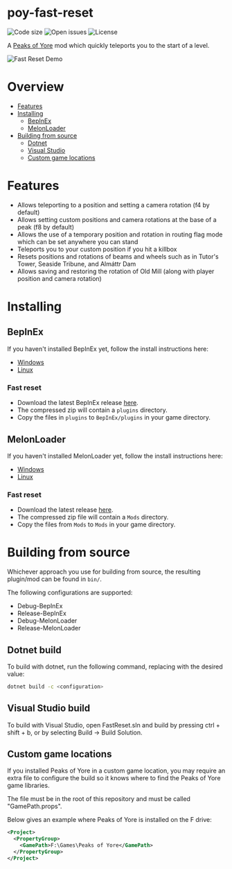 # poy-fast-reset
![Code size](https://img.shields.io/github/languages/code-size/Kaden5480/poy-fast-reset?color=5c85d6)
![Open issues](https://img.shields.io/github/issues/Kaden5480/poy-fast-reset?color=d65c5c)
![License](https://img.shields.io/github/license/Kaden5480/poy-fast-reset?color=a35cd6)

A
[Peaks of Yore](https://store.steampowered.com/app/2236070/)
mod which quickly teleports you to the start of a level.

![Fast Reset Demo](assets/demo.gif)

# Overview
- [Features](#features)
- [Installing](#installing)
    - [BepInEx](#bepinex)
    - [MelonLoader](#melonloader)
- [Building from source](#building-from-source)
    - [Dotnet](#dotnet-build)
    - [Visual Studio](#visual-studio-build)
    - [Custom game locations](#custom-game-locations)

# Features
- Allows teleporting to a position and setting a camera rotation (f4 by default)
- Allows setting custom positions and camera rotations at the base of a peak (f8 by default)
- Allows the use of a temporary position and rotation in routing flag mode
  which can be set anywhere you can stand
- Teleports you to your custom position if you hit a killbox
- Resets positions and rotations of beams and wheels such as in Tutor's Tower, Seaside Tribune, and Almáttr Dam
- Allows saving and restoring the rotation of Old Mill (along with player position and camera rotation)

# Installing
## BepInEx
If you haven't installed BepInEx yet, follow the install instructions here:
- [Windows](https://github.com/Kaden5480/modloader-instructions#bepinex-windows)
- [Linux](https://github.com/Kaden5480/modloader-instructions#bepinex-linux)

### Fast reset
- Download the latest BepInEx release
[here](https://github.com/Kaden5480/poy-fast-reset/releases).
- The compressed zip will contain a `plugins` directory.
- Copy the files in `plugins` to `BepInEx/plugins` in your game directory.

## MelonLoader
If you haven't installed MelonLoader yet, follow the install instructions here:
- [Windows](https://github.com/Kaden5480/modloader-instructions#melonloader-windows)
- [Linux](https://github.com/Kaden5480/modloader-instructions#melonloader-linux)

### Fast reset
- Download the latest release
[here](https://github.com/Kaden5480/poy-fast-reset/releases).
- The compressed zip file will contain a `Mods` directory.
- Copy the files from `Mods` to `Mods` in your game directory.

# Building from source
Whichever approach you use for building from source, the resulting
plugin/mod can be found in `bin/`.

The following configurations are supported:
- Debug-BepInEx
- Release-BepInEx
- Debug-MelonLoader
- Release-MelonLoader

## Dotnet build
To build with dotnet, run the following command, replacing
<configuration> with the desired value:
```sh
dotnet build -c <configuration>
```

## Visual Studio build
To build with Visual Studio, open FastReset.sln and build by pressing ctrl + shift + b,
or by selecting Build -> Build Solution.

## Custom game locations
If you installed Peaks of Yore in a custom game location, you may require
an extra file to configure the build so it knows where to find the Peaks of Yore game
libraries.

The file must be in the root of this repository and must be called "GamePath.props".

Below gives an example where Peaks of Yore is installed on the F drive:
```xml
<Project>
  <PropertyGroup>
    <GamePath>F:\Games\Peaks of Yore</GamePath>
  </PropertyGroup>
</Project>
```
